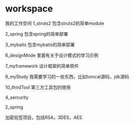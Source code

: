 workspace
=========

我的工作空间
1_struts2
包含struts2的简单module

2_spring
包含spring的简单部署

3_mybaits
包含mybatis的简单部署

6_designMode
里面有关于设计模式的学习示例

7_myframework
设计框架的简单原件

9_myStudy
我需要学习的一些东西，比如tomcat源码，jdk源码

10_thirdTool
第三方工具包的使用

4_sercurity

2_spring

加密验签项目，包括RSA，3DES，AES
